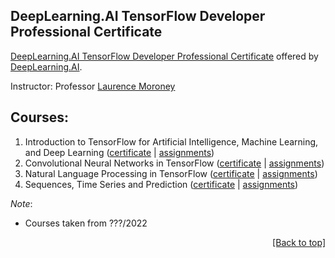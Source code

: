 ## DeepLearning.AI TensorFlow Developer Professional Certificate

[DeepLearning.AI TensorFlow Developer Professional Certificate](https://www.coursera.org/professional-certificates/tensorflow-in-practice) offered by [DeepLearning.AI](https://www.deeplearning.ai/).

Instructor: Professor [Laurence Moroney](https://laurencemoroney.com/)

## Courses:

1. Introduction to TensorFlow for Artificial Intelligence, Machine Learning, and Deep Learning ([certificate]() | [assignments]())
2. Convolutional Neural Networks in TensorFlow ([certificate]() | [assignments]())
3. Natural Language Processing in TensorFlow ([certificate]() | [assignments]())
4. Sequences, Time Series and Prediction ([certificate]() | [assignments]())


*Note*:
* Courses taken from ???/2022

<p align="right"><a href="#deeplearningai-tensorflow-developer-professional-certificate">[Back to top]</a></p>
